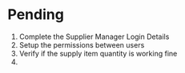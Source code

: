 # Pending

1. Complete the Supplier Manager Login Details
2. Setup the permissions between users
3. Verify if the supply item quantity is working fine
4. 